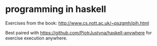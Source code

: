 # programming in haskell

Exercises from the book: http://www.cs.nott.ac.uk/~pszgmh/pih.html

Best paired with https://github.com/PiotrJustyna/haskell-anywhere for exercise execution anywhere.